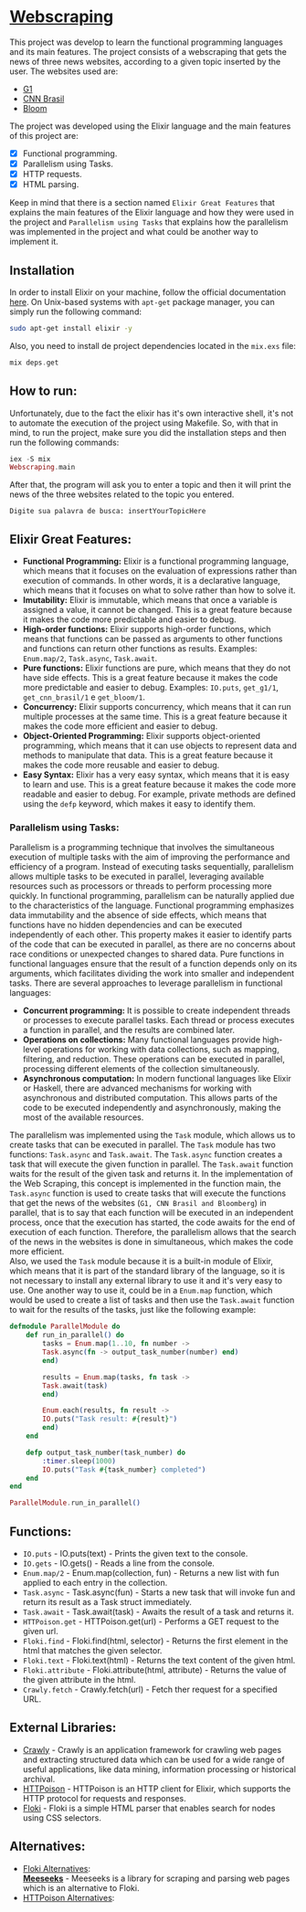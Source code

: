 # [Webscraping](https://github.com/Web-Scraping-Elixir)
This project was  develop to learn the functional programming languages and its main features. The project consists of a webscraping that gets the news of three news websites, according to a given topic inserted by the user. The websites used are:
- [G1](https://g1.globo.com/)
- [CNN Brasil](https://www.cnnbrasil.com.br/)
- [Bloom](https://www.bloomberg.com/)  
  
The project was developed using the Elixir language and the main features of this project are:
- [x] Functional programming.
- [x] Parallelism using Tasks.
- [x] HTTP requests.
- [x] HTML parsing.

Keep in mind that there is a section named `Elixir Great Features` that explains the main features of the Elixir language and how they were used in the project and `Parallelism using Tasks` that explains how the parallelism was implemented in the project and what could be another way to implement it.

## Installation
In order to install Elixir on your machine, follow the official documentation [here](https://elixir-lang.org/install.html).
On Unix-based systems with `apt-get` package manager, you can simply run the following command:
```bash
sudo apt-get install elixir -y
```
Also, you need to install de project dependencies located in the `mix.exs` file:
```elixir
mix deps.get
```

## How to run:
Unfortunately, due to the fact the elixir has it's own interactive shell, it's not to automate the execution of the project using Makefile.
So, with that in mind, to run the project, make sure you did the installation steps and then run the following commands:
```elixir  
iex -S mix  
Webscraping.main  
```
After that, the program will ask you to enter a topic and then it will print the news of the three websites related to the topic you entered.
```
Digite sua palavra de busca: insertYourTopicHere
```

## Elixir Great Features:
- **Functional Programming:** Elixir is a functional programming language, which means that it focuses on the evaluation of expressions rather than execution of commands. In other words, it is a declarative language, which means that it focuses on what to solve rather than how to solve it.
- **Imutability:** Elixir is immutable, which means that once a variable is assigned a value, it cannot be changed. This is a great feature because it makes the code more predictable and easier to debug.
- **High-order functions:** Elixir supports high-order functions, which means that functions can be passed as arguments to other functions and functions can return other functions as results. Examples: `Enum.map/2`, `Task.async`, `Task.await`.
- **Pure functions:** Elixir functions are pure, which means that they do not have side effects. This is a great feature because it makes the code more predictable and easier to debug. Examples: `IO.puts`, `get_g1/1`, `get_cnn_brasil/1` e `get_bloom/1`.
- **Concurrency:** Elixir supports concurrency, which means that it can run multiple processes at the same time. This is a great feature because it makes the code more efficient and easier to debug.
- **Object-Oriented Programming:** Elixir supports object-oriented programming, which means that it can use objects to represent data and methods to manipulate that data. This is a great feature because it makes the code more reusable and easier to debug.
- **Easy Syntax:** Elixir has a very easy syntax, which means that it is easy to learn and use. This is a great feature because it makes the code more readable and easier to debug. For example, private methods are defined using the `defp` keyword, which makes it easy to identify them.

### Parallelism using Tasks:
Parallelism is a programming technique that involves the simultaneous execution of multiple tasks with the aim of improving the performance and efficiency of a program. Instead of executing tasks sequentially, parallelism allows multiple tasks to be executed in parallel, leveraging available resources such as processors or threads to perform processing more quickly. In functional programming, parallelism can be naturally applied due to the characteristics of the language. Functional programming emphasizes data immutability and the absence of side effects, which means that functions have no hidden dependencies and can be executed independently of each other. This property makes it easier to identify parts of the code that can be executed in parallel, as there are no concerns about race conditions or unexpected changes to shared data. Pure functions in functional languages ensure that the result of a function depends only on its arguments, which facilitates dividing the work into smaller and independent tasks. There are several approaches to leverage parallelism in functional languages:

- **Concurrent programming:** It is possible to create independent threads or processes to execute parallel tasks. Each thread or process executes a function in parallel, and the results are combined later.
- **Operations on collections:** Many functional languages provide high-level operations for working with data collections, such as mapping, filtering, and reduction. These operations can be executed in parallel, processing different elements of the collection simultaneously.
- **Asynchronous computation:** In modern functional languages like Elixir or Haskell, there are advanced mechanisms for working with asynchronous and distributed computation. This allows parts of the code to be executed independently and asynchronously, making the most of the available resources.

The parallelism was implemented using the `Task` module, which allows us to create tasks that can be executed in parallel. The `Task` module has two functions: `Task.async` and `Task.await`. The `Task.async` function creates a task that will execute the given function in parallel. The `Task.await` function waits for the result of the given task and returns it. In the implementation of the Web Scraping, this concept is implemented in the function main, the `Task.async` function is used to create tasks that will execute the functions that get the news of the websites (`G1, CNN Brasil and Bloomberg`) in parallel, that is to say that each function will be executed in an independent process, once that the execution has started, the code awaits for the end of execution of each function.
Therefore, the parallelism allows that the search of the news in the websites is done in simultaneous, which makes the code more efficient.  
Also, we used the `Task` module because it is a built-in module of Elixir, which means that it is part of the standard library of the language, so it is not necessary to install any external library to use it and it's very easy to use. One another way to use it, could be in a `Enum.map` function, which would be used to create a list of tasks and then use the `Task.await` function to wait for the results of the tasks, just like the following example:
```elixir
defmodule ParallelModule do
	def run_in_parallel() do
		tasks = Enum.map(1..10, fn number ->
		Task.async(fn -> output_task_number(number) end)
		end)

		results = Enum.map(tasks, fn task ->
		Task.await(task)
		end)

		Enum.each(results, fn result ->
		IO.puts("Task result: #{result}")
		end)
	end

	defp output_task_number(task_number) do
		:timer.sleep(1000)
		IO.puts("Task #{task_number} completed")
	end
end

ParallelModule.run_in_parallel()
```


## Functions:
- `IO.puts` - IO.puts(text) - Prints the given text to the console.
- `ÌO.gets` - IO.gets() - Reads a line from the console.
- `Enum.map/2` - Enum.map(collection, fun) - Returns a new list with fun applied to each entry in the collection.
- `Task.async` - Task.async(fun) - Starts a new task that will invoke fun and return its result as a Task struct immediately.
- `Task.await` - Task.await(task) - Awaits the result of a task and returns it.
- `HTTPoison.get` - HTTPoison.get(url) - Performs a GET request to the given url.
- `Floki.find` - Floki.find(html, selector) - Returns the first element in the html that matches the given selector.
- `Floki.text` - Floki.text(html) - Returns the text content of the given html.
- `Floki.attribute` - Floki.attribute(html, attribute) - Returns the value of the given attribute in the html.
- `Crawly.fetch` - Crawly.fetch(url) - Fetch ther request for a specified URL.

## External Libraries:
- [Crawly](https://github.com/elixir-crawly/crawly) - Crawly is an application framework for crawling web pages and extracting structured data which can be used for a wide range of useful applications, like data mining, information processing or historical archival.
- [HTTPoison](https://hexdocs.pm/httpoison/HTTPoison.html) - HTTPoison is an HTTP client for Elixir, which supports the HTTP protocol for requests and responses.
- [Floki](https://github.com/philss/floki) - Floki is a simple HTML parser that enables search for nodes using CSS selectors.

## Alternatives:
- [Floki Alternatives](https://elixir.libhunt.com/floki-alternatives):  
	**[Meeseeks](https://github.com/mischov/meeseeks)** - Meeseeks is a library for scraping and parsing web pages which is an alternative to Floki.
- [HTTPoison Alternatives](https://elixir.libhunt.com/httpoison-alternatives):  
